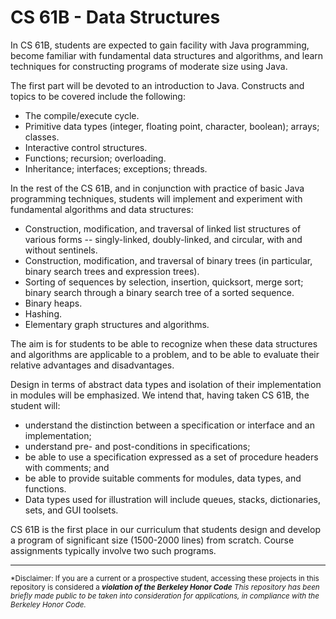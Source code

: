 # CS 61B - Data Structures
In CS 61B, students are expected to gain facility with Java programming, become familiar with fundamental data structures and algorithms, and learn techniques for constructing programs of moderate size using Java.

The first part will be devoted to an introduction to Java. Constructs and topics to be covered include the following:

* The compile/execute cycle.
* Primitive data types (integer, floating point, character, boolean); arrays; classes.
* Interactive control structures.
* Functions; recursion; overloading.
* Inheritance; interfaces; exceptions; threads.

In the rest of the CS 61B, and in conjunction with practice of basic Java programming techniques, students will implement and experiment with fundamental algorithms and data structures:

* Construction, modification, and traversal of linked list structures of various forms -- singly-linked, doubly-linked, and circular, with and without sentinels.
* Construction, modification, and traversal of binary trees (in particular, binary search trees and expression trees).
* Sorting of sequences by selection, insertion, quicksort, merge sort; binary search through a binary search tree of a sorted sequence.
* Binary heaps.
* Hashing.
* Elementary graph structures and algorithms.

The aim is for students to be able to recognize when these data structures and algorithms are applicable to a problem, and to be able to evaluate their relative advantages and disadvantages.

Design in terms of abstract data types and isolation of their implementation in modules will be emphasized. We intend that, having taken CS 61B, the student will:

* understand the distinction between a specification or interface and an implementation;
* understand pre- and post-conditions in specifications;
* be able to use a specification expressed as a set of procedure headers with comments; and
* be able to provide suitable comments for modules, data types, and functions.
* Data types used for illustration will include queues, stacks, dictionaries, sets, and GUI toolsets.

CS 61B is the first place in our curriculum that students design and develop a program of significant size (1500-2000 lines) from scratch. Course assignments typically involve two such programs.

-----------------------------------------------------------------------------------------------------------------------------------------------------------------------
<sub>*Disclaimer: If you are a current or a prospective student, accessing these projects in this repository is considered a ***violation of the Berkeley Honor Code** This repository has been briefly made public to be taken into consideration for applications, in compliance with the Berkeley Honor Code.*<sub/>
